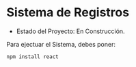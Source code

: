 <h1>Sistema de Registros</h1>

- Estado del Proyecto: En Construcción.

Para ejectuar el Sistema, debes poner:

```npm install react```
